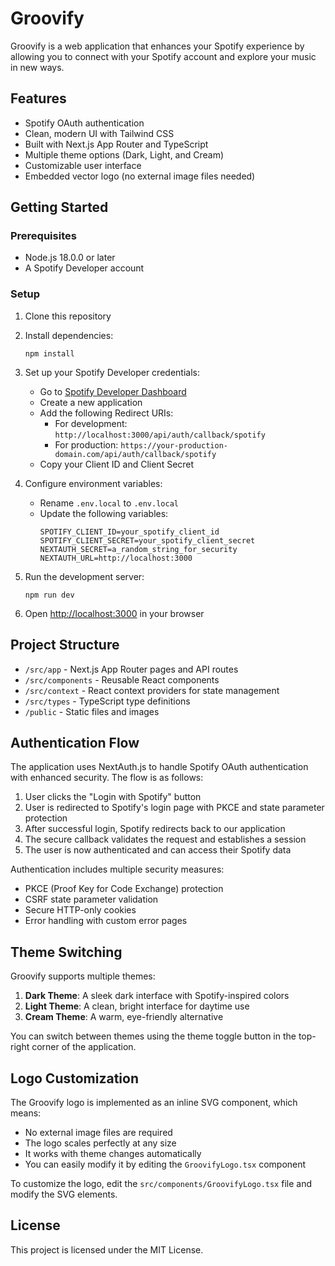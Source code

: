 # Groovify

Groovify is a web application that enhances your Spotify experience by allowing you to connect with your Spotify account and explore your music in new ways.

## Features

- Spotify OAuth authentication
- Clean, modern UI with Tailwind CSS
- Built with Next.js App Router and TypeScript
- Multiple theme options (Dark, Light, and Cream)
- Customizable user interface
- Embedded vector logo (no external image files needed)

## Getting Started

### Prerequisites

- Node.js 18.0.0 or later
- A Spotify Developer account

### Setup

1. Clone this repository
2. Install dependencies:
   ```
   npm install
   ```
3. Set up your Spotify Developer credentials:
   - Go to [Spotify Developer Dashboard](https://developer.spotify.com/dashboard/)
   - Create a new application
   - Add the following Redirect URIs:
     - For development: `http://localhost:3000/api/auth/callback/spotify`
     - For production: `https://your-production-domain.com/api/auth/callback/spotify`
   - Copy your Client ID and Client Secret

4. Configure environment variables:
   - Rename `.env.local` to `.env.local`
   - Update the following variables:
     ```
     SPOTIFY_CLIENT_ID=your_spotify_client_id
     SPOTIFY_CLIENT_SECRET=your_spotify_client_secret
     NEXTAUTH_SECRET=a_random_string_for_security
     NEXTAUTH_URL=http://localhost:3000
     ```

5. Run the development server:
   ```
   npm run dev
   ```

6. Open [http://localhost:3000](http://localhost:3000) in your browser

## Project Structure

- `/src/app` - Next.js App Router pages and API routes
- `/src/components` - Reusable React components
- `/src/context` - React context providers for state management
- `/src/types` - TypeScript type definitions
- `/public` - Static files and images

## Authentication Flow

The application uses NextAuth.js to handle Spotify OAuth authentication with enhanced security. The flow is as follows:

1. User clicks the "Login with Spotify" button
2. User is redirected to Spotify's login page with PKCE and state parameter protection
3. After successful login, Spotify redirects back to our application
4. The secure callback validates the request and establishes a session
5. The user is now authenticated and can access their Spotify data

Authentication includes multiple security measures:
- PKCE (Proof Key for Code Exchange) protection
- CSRF state parameter validation
- Secure HTTP-only cookies
- Error handling with custom error pages

## Theme Switching

Groovify supports multiple themes:

1. **Dark Theme**: A sleek dark interface with Spotify-inspired colors
2. **Light Theme**: A clean, bright interface for daytime use
3. **Cream Theme**: A warm, eye-friendly alternative

You can switch between themes using the theme toggle button in the top-right corner of the application.

## Logo Customization

The Groovify logo is implemented as an inline SVG component, which means:
- No external image files are required
- The logo scales perfectly at any size
- It works with theme changes automatically
- You can easily modify it by editing the `GroovifyLogo.tsx` component

To customize the logo, edit the `src/components/GroovifyLogo.tsx` file and modify the SVG elements.

## License

This project is licensed under the MIT License.
